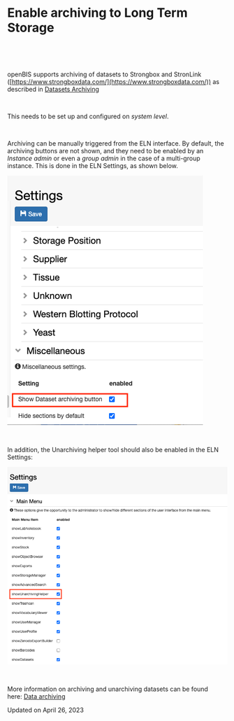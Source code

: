 # Enable archiving to Long Term Storage



 

 

openBIS supports archiving of datasets to Strongbox and StronLink
([https://www.strongboxdata.com/](https://www.strongboxdata.com/)) as
described in [Datasets
Archiving](../../../system-documentation/configuration/archive-datasets.md)

 

This needs to be set up and configured on *system level*.

 

Archiving can be manually triggered from the ELN interface. By default,
the archiving buttons are not shown, and they need to be enabled by an
*Instance admin* or even a *group admin* in the case of a multi-group
instance. This is done in the ELN Settings, as shown below.

![image info](img/enable-archiving-button.png)

 

In addition, the Unarchiving helper tool should also be enabled in the
ELN Settings:

![image info](img/enable-unarchiving-helper-tool.png)

 

More information on archiving and unarchiving datasets can be found
here: [Data
archiving](../../general-users/data-archiving.md)

Updated on April 26, 2023
